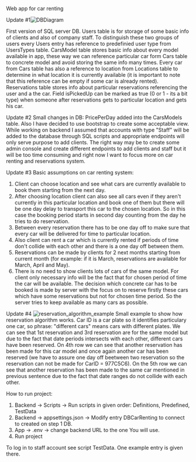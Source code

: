 Web app for car renting

Update #1![DBDiagram](https://user-images.githubusercontent.com/38327738/223462639-d13bc2cc-546f-44b5-afac-144a6627fb2c.png)

First version of SQL server DB. Users table is for storage of some basic info of clients and also of company staff. To distinguish these two groups of users every Users entry has reference to predefinied user type from UsersTypes table. CarsModel table stores basic info about every model available in app, these way we can reference particular car form Cars table to concrete model and avoid storing the same info many times. Every car from Cars table has also a reference to location from Locations table to determine in what location it is currently available (it is important to note that this reference can be empty if some car is already rented). Reservations table stores info about particular reservations referencing the user and a the car. Field isPickedUp can be marked as true (0 or 1 - its a bit type) when someone after reservations gets to particular location and gets his car.

Update #2
Small changes in DB: PricePerDay added into the CarsModels table. 
Also I have decided to use bootstrap to create some acceptable view. 
While working on backend I assumed that accounts with type "Staff" will be added to the database through SQL scripts and appropriate endpoints will only serve purpose to add clients. The right way may be to create some admin console and create different endpoints to add clients and staff but it will be too time consuming and right now I want to focus more on car renting and reservations system.

Update #3
Basic assumptions on car renting system:
1. Client can choose location and see what cars are currently available to book them starting from the next day.
2. After choosing location client can also see all cars even if they aren't currently in this particular location and book one of them but there will be one day delay to transport this car to the chosen location. So in this case the booking period starts in second day counting from the day he tries to do reservation. 
3. Between every reservation there has to be one day off to make sure that every car will be delivered for time to particular location. 
4. Also client can rent a car which is currently rented if periods of time don't collide with each other and there is a one day off between them.
5. Reservations can be made by clients for 2 next months starting from current month (for example: if it is March, reservations are available for March, April and May).
6. There is no need to show clients lots of cars of the same model. For client only necessary info will be the fact that for chosen period of time the car will be available. The decision which concrete car has to be booked is made by server with the focus on to reserve firstly these cars which have some reservations but not for chosen time period. So the server tries to keep available as many cars as possible.

Update #4
![reservation_algorithm_example](https://user-images.githubusercontent.com/38327738/226184681-e5875339-6000-4151-a171-6fb94a248199.png)
Small example to show how reservation algorithm works. Car ID is a car plate so it identifies particulary one car, so phrase: "different cars" means cars with different plates. We can see that 1st reservation and 3rd reservation are for the same model but due to the fact that date periods intersects with each other, different cars have been reserved. On 4th row we can see that another reservation has been made for this car model and once again another car has been reserved (we have to assure one day off beetween two reservation so the reservation can not be made for CarID = 977C5C6). On the 5th row we can see that another reservation has been made to the same car mentioned in previous sentence due to the fact that date ranges do not collide with each other. 

How to run project:
1. Backend -> Scripts -> Run scripts in given order: Definitions, Predefined, TestData
2. Backend -> appsettings.json -> Modify entry DBCarRenting to connect to created on step 1 DB.
3. App -> .env -> change backend URL to the one You will use.
4. Run project

To log in to staff account see script TestData. One example entry is given there. 
